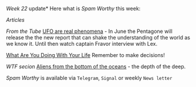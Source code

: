 *Week 22* update* 
Here what is _Spam Worthy_ this week:

*Articles*

*From the Tube*
[UFO are real phenomena](https://www.youtube.com/watch?v=5HInaJxFxWs&t=1483s) \- In June the Pentagone will release the the new report that can shake the understanding of the world as we know it\. Until then watch captain Fravor interview with Lex\.  

[What Are You Doing With Your Life](https://www.youtube.com/watch?v=JXeJANDKwDc)
Remember to make decisions\! 

*WTF secion*
[Aliens from the bottom of the oceans](https://tinyurl.com/43eff4u4) \- the depth of the deep\.

_Spam Worthy_ is available via `Telegram`, `Signal` or weekly `News letter`
